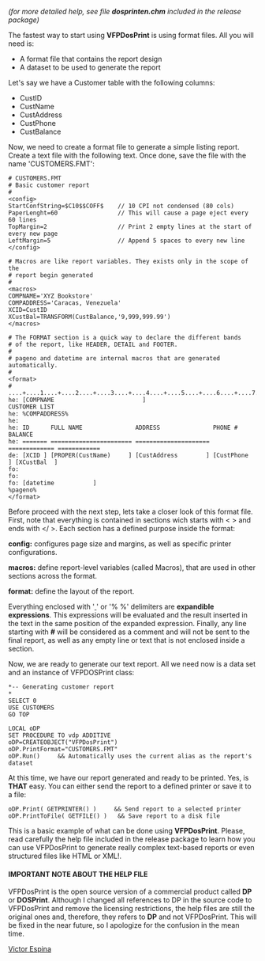_(for more detailed help, see file **dosprinten.chm** included in the release package)_ 

The fastest way to start using **VFPDosPrint** is using format files. All you will need is:

* A format file that contains the report design
* A dataset to be used to generate the report

Let's say we have a Customer table with the following columns:

* CustID
* CustName
* CustAddress
* CustPhone
* CustBalance

Now, we need to create a format file to generate a simple listing report. Create a text file with the following text. Once done, save the file with the name 'CUSTOMERS.FMT':

```
# CUSTOMERS.FMT
# Basic customer report
#
<config>
StartConfString=$C10$$COFF$    // 10 CPI not condensed (80 cols)
PaperLenght=60                 // This will cause a page eject every 60 lines
TopMargin=2                    // Print 2 empty lines at the start of every new page
LeftMargin=5                   // Append 5 spaces to every new line         
</config>

# Macros are like report variables. They exists only in the scope of the
# report begin generated
#
<macros>
COMPNAME='XYZ Bookstore'
COMPADDRESS='Caracas, Venezuela'
XCID=CustID
XCustBal=TRANSFORM(CustBalance,'9,999,999.99')
</macros>

# The FORMAT section is a quick way to declare the different bands
# of the report, like HEADER, DETAIL and FOOTER.
#
# pageno and datetime are internal macros that are generated automatically.
#
<format>
#   ....+....1....+....2....+....3....+....4....+....5....+....6....+....7....+....8
he: [COMPNAME                         ]                                CUSTOMER LIST
he: %COMPADDRESS%
he: 
he: ID      FULL NAME               ADDRESS               PHONE #            BALANCE
he: ======= ======================= ===================== ============= ============
de: [XCID ] [PROPER(CustName)     ] [CustAddress        ] [CustPhone  ] [XCustBal  ]
fo: 
fo: 
fo: [datetime           ]                                                   %pageno%
</format>
```

Before proceed with the next step, lets take a closer look of this format file. First, note that everything is contained in sections wich starts with < > and ends with </ >. Each section has a defined purpose inside the format:

**config:** configures page size and margins, as well as specific printer configurations.

**macros:** define report-level variables (called Macros), that are used in other sections across the format.

**format:** define the layout of the report.

Everything enclosed with '[ ](-)' or '% %' delimiters are **expandible expressions**. This expressions will be evaluated and the result inserted in the text in the same position of the expanded expression. Finally, any line starting with **#** will be considered as a comment and will not be sent to the final report, as well as any empty line or text that is not enclosed inside a section.

Now, we are ready to generate our text report. All we need now is a data set and an instance of VFPDOSPrint class:

```
*-- Generating customer report
*
SELECT 0
USE CUSTOMERS
GO TOP

LOCAL oDP
SET PROCEDURE TO vdp ADDITIVE
oDP=CREATEOBJECT("VFPDosPrint")
oDP.PrintFormat="CUSTOMERS.FMT"
oDP.Run()     && Automatically uses the current alias as the report's dataset
```

At this time, we have our report generated and ready to be printed. Yes, is **THAT** easy. You can either send the report to a defined printer or save it to a file:

```
oDP.Print( GETPRINTER() )     && Send report to a selected printer
oDP.PrintToFile( GETFILE() )   && Save report to a disk file
```

This is a basic example of what can be done using **VFPDosPrint**. Please, read carefully the help file included in the release package to learn how you can use VFPDosPrint to generate really complex text-based reports or even structured files like HTML or XML!.


#### IMPORTANT NOTE ABOUT THE HELP FILE
VFPDosPrint is the open source version of a commercial product called **DP** or **DOSPrint**.  Although I changed all references to DP in the source code to VFPDosPrint and remove the licensing restrictions, the help files are still the original ones and, therefore, they refers to **DP** and not VFPDosPrint.  This will be fixed in the near future, so I apologize for the confusion in the mean time.  

[Victor Espina](https://github.com/vespina)
 
